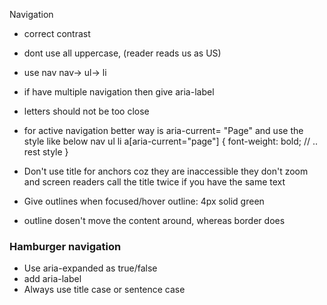 Navigation

- correct contrast
- dont use all uppercase, (reader reads us as US)
- use nav nav-> ul-> li
- if have multiple navigation then give aria-label
- letters should not be too close
- for active navigation better way is aria-current= "Page"
  and use the style like below
  nav ul li a[aria-current="page"] {
  font-weight: bold;
  // .. rest style
  }

- Don't use title for anchors coz they are inaccessible they don't zoom and screen readers call the title twice if you have the same text
- Give outlines when focused/hover
  outline: 4px solid green

- outline dosen't move the content around, whereas border does

### Hamburger navigation

- Use aria-expanded as true/false
- add aria-label
- Always use title case or sentence case
